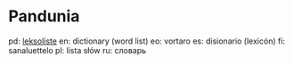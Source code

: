 # Pandunia

pd: [leksoliste](index.html)
en: dictionary (word list)
eo: vortaro
es: disionario (lexicón)
fi: sanaluettelo
pl: lista słów
ru: словарь
